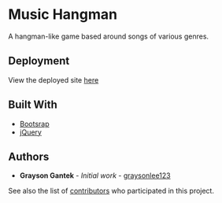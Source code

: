 # Music Hangman

A hangman-like game based around songs of various genres.

## Deployment

View the deployed site [here](https://graysonlee123.github.io/Music-Hangman/)

## Built With

* [Bootsrap](https://getbootstrap.com)
* [jQuery](https://api.jquery.com)

## Authors

* **Grayson Gantek** - *Initial work* - [graysonlee123](https://github.com/graysonlee123)

See also the list of [contributors](https://github.com/graysonlee123/Music-Hangman/graphs/contributors) who participated in this project.
